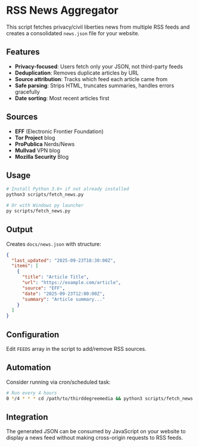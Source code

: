 # RSS News Aggregator

This script fetches privacy/civil liberties news from multiple RSS feeds and creates a consolidated `news.json` file for your website.

## Features

- **Privacy-focused**: Users fetch only your JSON, not third-party feeds
- **Deduplication**: Removes duplicate articles by URL
- **Source attribution**: Tracks which feed each article came from
- **Safe parsing**: Strips HTML, truncates summaries, handles errors gracefully
- **Date sorting**: Most recent articles first

## Sources

- **EFF** (Electronic Frontier Foundation)
- **Tor Project** blog
- **ProPublica** Nerds/News
- **Mullvad** VPN blog
- **Mozilla Security** Blog

## Usage

```bash
# Install Python 3.6+ if not already installed
python3 scripts/fetch_news.py

# Or with Windows py launcher
py scripts/fetch_news.py
```

## Output

Creates `docs/news.json` with structure:
```json
{
  "last_updated": "2025-09-23T18:30:00Z",
  "items": [
    {
      "title": "Article Title",
      "url": "https://example.com/article",
      "source": "EFF",
      "date": "2025-09-23T12:00:00Z",
      "summary": "Article summary..."
    }
  ]
}
```

## Configuration

Edit `FEEDS` array in the script to add/remove RSS sources.

## Automation

Consider running via cron/scheduled task:
```bash
# Run every 4 hours
0 */4 * * * cd /path/to/thirddegreemedia && python3 scripts/fetch_news.py
```

## Integration

The generated JSON can be consumed by JavaScript on your website to display a news feed without making cross-origin requests to RSS feeds.